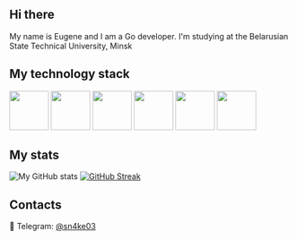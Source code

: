 ## Hi there
My name is Eugene and I am a Go developer. I'm studying at the Belarusian State Technical University, Minsk

## My technology stack
<span><img src="https://cdn.jsdelivr.net/gh/devicons/devicon@latest/icons/go/go-original.svg" width=70px/></span>
<span><img src="https://cdn.jsdelivr.net/gh/devicons/devicon@latest/icons/git/git-original.svg" width=70px/></span>
<span><img src="https://cdn.jsdelivr.net/gh/devicons/devicon@latest/icons/postgresql/postgresql-original.svg" width=70px/></span>
<span><img src="https://cdn.jsdelivr.net/gh/devicons/devicon@latest/icons/docker/docker-original.svg" width=70px/></span>
<span><img src="https://cdn.jsdelivr.net/gh/devicons/devicon@latest/icons/redis/redis-original.svg" width=70px/></span>
<span><img src="https://cdn.jsdelivr.net/gh/devicons/devicon@latest/icons/amazonwebservices/amazonwebservices-plain-wordmark.svg" width=70px/></span>
          
          
## My stats
![My GitHub stats](https://github-readme-stats.vercel.app/api?username=0Abracadaber0&show_icons=true&theme=transparent&hide_border=true) [![GitHub Streak](https://streak-stats.demolab.com?user=0Abracadaber0&theme=github-dark-blue&hide_border=true&date_format=j%20M%5B%20Y%5D)](https://git.io/streak-stats)


## Contacts

🤖 Telegram: [@sn4ke03](https://t.me/sn4ke03) 
